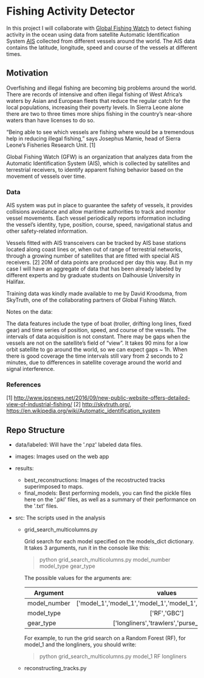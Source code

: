 # Fishing Activity Detector
In this project I will collaborate with [Global Fishing Watch](http://www.globalfishingwatch.org/) to detect fishing activity in the ocean using data from satellite Automatic Identification System [AIS](https://en.wikipedia.org/wiki/Automatic_identification_system) collected from different vessels around the world. The AIS data contains the latitude, longitude, speed and course of the vessels at different times.  


## Motivation

Overfishing and illegal fishing are becoming big problems around the world. There are records of intensive and often illegal fishing of West Africa’s waters by Asian and European fleets that reduce the regular catch for the local populations, increasing their poverty levels. In Sierra Leone alone there are two to three times more ships fishing in the country’s near-shore waters than have licenses to do so. 

“Being able to see which vessels are fishing where would be a tremendous help in reducing illegal fishing,” says Josephus Mamie, head of Sierra Leone’s Fisheries Research Unit. [1]

Global Fishing Watch (GFW) is an organization that analyzes data from the Automatic Identification System (AIS), which is collected by satellites and terrestrial receivers, to identify apparent fishing behavior based on the movement of vessels over time.


### Data

AIS system was put in place to guarantee the safety of vessels, it provides collisions avoidance and allow maritime authorities to track and monitor vessel movements. Each vessel periodically reports information including the vessel’s identity, type, position, course, speed, navigational status and other safety-related information.

Vessels fitted with AIS transceivers can be tracked by AIS base stations located along coast lines or, when out of range of terrestrial networks, through a growing number of satellites that are fitted with special AIS receivers. [2] 20M of data points are produced per day this way. But in my case I will have an aggregate of data that has been already labeled by different experts and by graduate students on Dalhousie University in Halifax. 

Training data was kindly made available to me by David Kroodsma, from SkyTruth, one of the collaborating partners of Global Fishing Watch.

Notes on the data:

The data features include the type of boat (troller, drifting long lines, fixed gear) and time series of position, speed, and course of the vessels.
The intervals of data acquisition is not constant. There may be gaps when the vessels are not on the satellite’s field of “view”. It takes 90 mins for a low orbit satellite to go around the world, so we can expect gaps ~ 1h. 
When there is good coverage the time intervals still vary from 2 seconds to 2 minutes, due to differences in satellite coverage around the world and signal interference.


### References

[1]  http://www.ipsnews.net/2016/09/new-public-website-offers-detailed-view-of-industrial-fishing/
[2]  http://skytruth.org/, https://en.wikipedia.org/wiki/Automatic_identification_system

## Repo Structure

- data/labeled: Will have the '.npz' labeled data files.
- images: Images used on the web app

- results: 
	- best_reconstructions: Images of the recostructed tracks superimposed to maps.
	- final_models: Best performing models, you can find the pickle files here on the '.pkl' files, as well as a summary of their performance on the '.txt' files.

- src: The scripts used in the analysis

	- grid_search_multicolumns.py

		Grid search for each model specified on the models_dict dictionary. It takes 3 arguments, run it in the console like this:

		> python grid_search_multicolumns.py model_number model_type gear_type 

		The possible values for the arguments are:

		|   Argument   |						 values 								|
		|--------------|:-------------------------------------------------------------:	|
		| model_number | ['model_1','model_1','model_1','model_1','model_1','model_1'] 	|
		| model_type   | ['RF','GBC']               									|
		| gear_type    | ['longliners','trawlers','purse_seines'] 						|

		For example, to run the grid search on a Random Forest (RF), for model_1 and the longliners, you should write:

		> python grid_search_multicolumns.py model_1 RF longliners 


	- reconstructing_tracks.py




